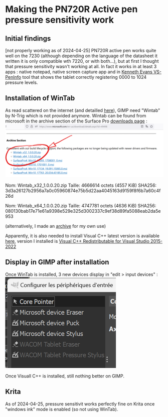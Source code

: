 # Making the PN720R Active pen pressure sensitivity work
## Initial findings
[not properly working as of 2024-04-25]
PN720R active pen works quite well on the 7230 (although depending on the language of the datasheet it written it is only compatible wth 7220, or with both...), but at first I thought that pressure sensitivity wasn't working at all.
In fact it works in at least 3 apps : native notepad, native screen capture app and in [Kenneth Evans VS-PenInfo](https://github.com/KennethEvans/VS-PenInfo) tool that shows the tablet correctly registering 0000 to 1024 pressure levels.

## Installation of WinTab
As read scattered on the internet (and detailled [here](https://www.reddit.com/r/Surface/comments/3oca9u/how_do_i_use_gimp_on_my_surface_pro_3/)), GIMP need "Wintab" by N-Trig which is not provided anymore.
Wintab can be found from microsoft in the archive section of the Surface Pro [downloads page](https://www.microsoft.com/en-us/download/details.aspx?id=49498) : 
![WintTab archive for personnal use](https://github.com/matmutant/Dell_RE_7230-UserConfig/blob/main/PN720R/Wintab/WintabDownload.png)

Nom: Wintab_x32_1.0.0.20.zip
Taille: 4666614 octets (4557 KiB)
SHA256: 3d3a26127b2956a7a0c05960874e75b5d22aa4045163d9159f8f6b7a60c4f26d

Nom: Wintab_x64_1.0.0.20.zip
Taille: 4747781 octets (4636 KiB)
SHA256: 080130bab17e71e61a9398e529e325d3002337c9ef38d89fa5088eab2da5e953

(alternatively, I made an [archive](https://github.com/matmutant/Dell_RE_7230-UserConfig/blob/main/PN720R/Wintab/Wintab_x64-32_drivers.tar) for my own use)

Apparently, it is also needed to install Visual C++
latest version is available [here](https://learn.microsoft.com/en-us/cpp/windows/latest-supported-vc-redist?view=msvc-170#latest-microsoft-visual-c-redistributable-version), version I installed is [Visual C++ Redistributable for Visual Studio 2015-2022](https://aka.ms/vs/17/release/vc_redist.x64.exe)

## Display in GIMP after installation
Once WinTab is installed, 3 new devices display in "edit > input devices" : 
![GIMP menu](https://github.com/matmutant/Dell_RE_7230-UserConfig/blob/main/PN720R/Wintab/Gimp_Input_Device.png)

Once Visuall C++ is installed, still nothing better on GIMP.

## Krita
As of 2024-04-25, pressure sensitivit works perfectly fine on Krita once "windows ink" mode is enabled (so not using WinTab).

